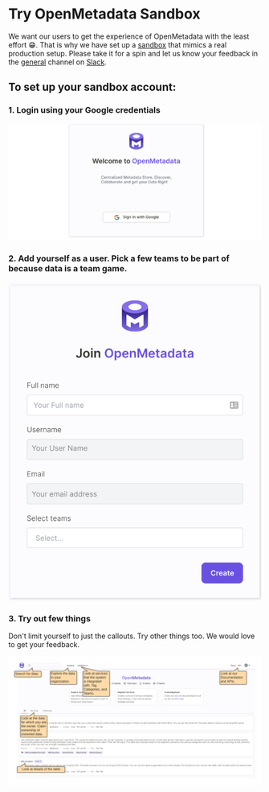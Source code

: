 # Try OpenMetadata Sandbox

We want our users to get the experience of OpenMetadata with the least effort 😁. That is why we have set up a [sandbox](https://sandbox.open-metadata.org) that mimics a real production setup. Please take it for a spin and let us know your feedback in the [general](https://openmetadata.slack.com/archives/C02AZGN0WKY) channel on [Slack](https://slack.open-metadata.org).

## To set up your sandbox account:

### 1. Login using your Google credentials

![](../../.gitbook/assets/welcome.png)

### 2. Add yourself as a user. Pick a few teams to be part of because data is a team game.

![](../../.gitbook/assets/create-user.png)

### 3. Try out few things

Don't limit yourself to just the callouts. Try other things too. We would love to get your feedback.

![](../../.gitbook/assets/openmetadata-sandbox.png)
